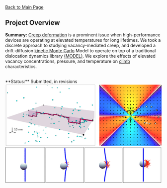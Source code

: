 [Back to Main Page](/index)
## Project Overview

**Summary:** <a href="https://en.wikipedia.org/wiki/Creep_(deformation)">Creep deformation</a> is a prominent issue when high-performance devices are operating at elevated temperatures for long lifetimes. We took a discrete approach to studying vacancy-mediated creep, and developed a drift-diffusion <a href="https://en.wikipedia.org/wiki/Kinetic_Monte_Carlo">kinetic Monte Carlo</a> Model to operate on top of a traditional dislocation dynamics library <a href="https://bitbucket.org/model/model/wiki/Home">(MODEL)</a>. We explore the effects of elevated vacancy concentrations, pressure, and temperature on <a href="https://en.wikipedia.org/wiki/Dislocation#Climb">climb</a> characteristics. 

<br>
**Status:** Submitted, in revisions

<img src="images/creep_thumbnail.png?raw=true"/>





